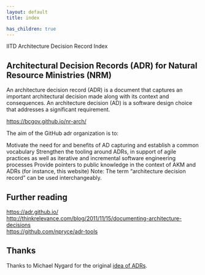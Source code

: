 ```yaml
---
layout: default
title: index

has_children: true
---
```


<script>
{% include toc.html html=content %}
</script>

IITD Architecture Decision Record Index

## Architectural Decision Records (ADR) for Natural Resource Ministries (NRM)

An architecture decision record (ADR) is a document that captures an important architectural decision made along with its context and consequences. An architecture decision (AD) is a software design choice that addresses a significant requirement.

<https://bcgov.github.io/nr-arch/>

The aim of the GitHub adr organization is to:

Motivate the need for and benefits of AD capturing and establish a common vocabulary
Strengthen the tooling around ADRs, in support of agile practices as well as iterative and incremental software engineering processes
Provide pointers to public knowledge in the context of AKM and ADRs (for instance, this website)
Note: The term “architecture decision record” can be used interchangeably.

## Further reading

<https://adr.github.io/>
<http://thinkrelevance.com/blog/2011/11/15/documenting-architecture-decisions><br>
<https://github.com/npryce/adr-tools>

## Thanks

Thanks to Michael Nygard for the original [idea of ADRs](http://thinkrelevance.com/blog/2011/11/15/documenting-architecture-decisions).
